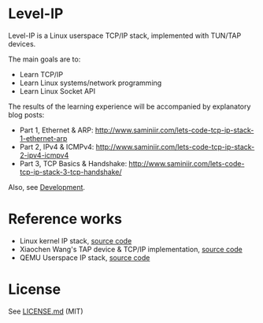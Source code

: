 # Level-IP

Level-IP is a Linux userspace TCP/IP stack, implemented with TUN/TAP devices.

The main goals are to:
* Learn TCP/IP
* Learn Linux systems/network programming
* Learn Linux Socket API

The results of the learning experience will be accompanied by explanatory blog posts:

- Part 1, Ethernet & ARP: http://www.saminiir.com/lets-code-tcp-ip-stack-1-ethernet-arp
- Part 2, IPv4 & ICMPv4: http://www.saminiir.com/lets-code-tcp-ip-stack-2-ipv4-icmpv4
- Part 3, TCP Basics & Handshake: http://www.saminiir.com/lets-code-tcp-ip-stack-3-tcp-handshake/

Also, see [Development](Documentation/development.md).

# Reference works

* Linux kernel IP stack, [source code](https://git.kernel.org/cgit/linux/kernel/git/torvalds/linux.git/tree/net/ipv4)
* Xiaochen Wang's TAP device & TCP/IP implementation, [source code](https://github.com/chobits/tapip)
* QEMU Userspace IP stack, [source code](http://git.qemu.org/?p=qemu.git;a=tree;f=slirp;h=d3a7ee58fa839b55f8cbcc5aa4800db19afac75e;hb=HEAD)

# License

See [LICENSE.md](LICENSE.md) (MIT)
